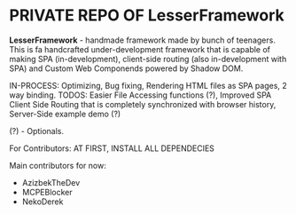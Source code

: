 # PRIVATE REPO OF LesserFramework

**LesserFramework** - handmade framework made by bunch of teenagers. This is fa handcrafted under-development framework that is capable of making SPA (in-development), client-side routing (also in-development with SPA) and Custom Web Componends powered by Shadow DOM.

IN-PROCESS: Optimizing, Bug fixing, Rendering HTML files as SPA pages, 2 way binding.
TODOS: Easier File Accessing functions (?), Improved SPA Client Side Routing that is completely synchronized with browser history, Server-Side example demo (?)

(?) - Optionals.

For Contributors:
AT FIRST, INSTALL ALL DEPENDECIES

Main contributors for now:
  - AzizbekTheDev
  - MCPEBlocker
  - NekoDerek
